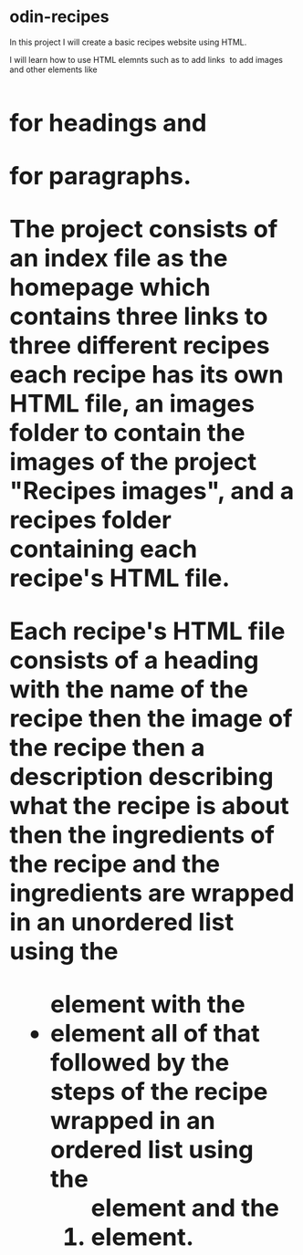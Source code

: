 # odin-recipes
In this project I will create a basic recipes website using HTML.

I will learn how to use HTML elemnts such as <a> to  add links <img> to add images and other elements like <h1> <h2> for headings and <p> for paragraphs.

The project consists of an index file as the homepage which contains three links to three different recipes each recipe has its own HTML file, an images folder to contain the images of the project "Recipes images", and a recipes folder containing each recipe's HTML file.

Each recipe's HTML file consists of a heading with the name of the recipe then the image of the recipe then a description describing what the recipe is about then the ingredients of the recipe and the ingredients are wrapped in an unordered list using the <ul> element with the <li> element all of that followed by the steps of the recipe wrapped in an ordered list using the <ol> element and the <li> element.
